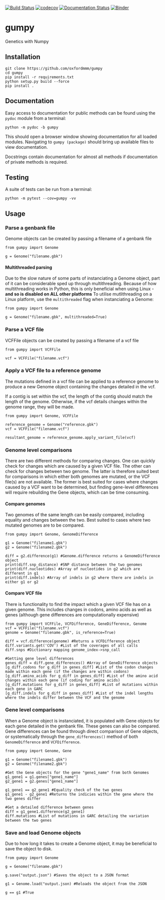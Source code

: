 [![Build Status](https://travis-ci.com/philipwfowler/gumpy.svg?token=mdmaR7M8Ch8xBhLvrfyg&branch=master)](https://travis-ci.com/philipwfowler/gumpy) [![codecov](https://codecov.io/gh/philipwfowler/gumpy/branch/master/graph/badge.svg)](https://codecov.io/gh/philipwfowler/gumpy) [![Documentation Status](https://readthedocs.org/projects/gumpy/badge/?version=latest)](https://gumpy.readthedocs.io/en/latest/?badge=latest) [![Binder](https://mybinder.org/badge_logo.svg)](https://mybinder.org/v2/gh/philipwfowler/gumpy/master)

# gumpy
Genetics with Numpy

## Installation
```
git clone https://github.com/oxfordmmm/gumpy
cd gumpy
pip install -r requirements.txt
python setup.py build --force
pip install .
```
## Documentation
Easy access to documentation for public methods can be found using the `pydoc` module from a terminal:
```
python -m pydoc -b gumpy
```
This should open a browser window showing documentation for all loaded modules. Navigating to `gumpy (package)` should bring up available files to view documentation.

Docstrings contain documentation for almost all methods if documentation of private methods is required.

## Testing
A suite of tests can be run from a terminal:
```
python -m pytest --cov=gumpy -vv
```

## Usage
### Parse a genbank file
Genome objects can be created by passing a filename of a genbank file
```
from gumpy import Genome

g = Genome("filename.gbk")
```

#### Multithreaded parsing
Due to the slow nature of some parts of instanciating a Genome object, part of it can be considerable sped up through multithreading.
Because of how multithreading works in Python, this is only beneficial when using Linux - **and so is disabled on ALL other platforms** 
To utilise mutlithreading on a Linux platform, use the `multithreaded` flag when instanciating a Genome:
```
from gumpy import Genome

g = Genome("filename.gbk", multithreaded=True)
```

### Parse a VCF file
VCFFile objects can be created by passing a filename of a vcf file
```
from gumpy import VCFFile

vcf = VCFFile("filename.vcf")
```

### Apply a VCF file to a reference genome
The mutations defined in a vcf file can be applied to a reference genome to produce a new Genome object containing the changes detailed in the vcf.

If a contig is set within the vcf, the length of the contig should match the length of the genome. Otherwise, if the vcf details changes within the genome range, they will be made.
```
from gumpy import Genome, VCFFile

reference_genome = Genome("reference.gbk")
vcf = VCFFile("filename.vcf")

resultant_genome = reference_genome.apply_variant_file(vcf)
```

### Genome level comparisons
There are two different methods for comparing changes. One can quickly check for changes which are caused by a given VCF file. The other can check for changes between two genome. The latter is therefore suited best for comparisons in which either both genomes are mutated, or the VCF file(s) are not available. The former is best suited for cases where changes caused by a VCF want to be determined, but finding gene-level differences will require rebuilding the Gene objects, which can be time consuming.

#### Compare genomes
Two genomes of the same length can be easily compared, including equality and changes between the two.
Best suited to cases where two mutated genomes are to be compared.
```
from gumpy import Genome, GenomeDifference

g1 = Genome("filename1.gbk")
g2 = Genome("filename2.gbk")

diff = g2.difference(g1) #Genome.difference returns a GenomeDifference object
print(diff.snp_distance) #SNP distance between the two genomes
print(diff.nucleotides) #Array of nucleotides in g2 which are different in g1
print(diff.indels) #Array of indels in g2 where there are indels in either g1 or g2
```
#### Compare VCF file
There is functionality to find the impact which a given VCF file has on a given genome.
This includes changes in codons, amino acids as well as genes (although gene differences are computationally expensive)
```
from gumpy import VCFFile, VCFDifference, GeneDifference, Genome
vcf = VCFFile("filename.vcf")
genome = Genome("filename.gbk", is_reference=True)

diff = vcf.difference(genome) #Returns a VCFDifference object
diff.variants.get('COV') #List of the coverages of all calls
diff.snps #Dictionary mapping genome_index->snp_call

#Getting gene level differences
genes_diff = diff.gene_differences() #Array of GeneDifference objects
[g_diff.codons for g_diff in genes_diff] #List of the codon changes made within each gene (if the changes are within codons)
[g_diff.amino_acids for g_diff in genes_diff] #List of the amino acid changes within each gene (if coding for amino acids)
[g_diff.mutations for g_diff in genes_diff] #List of mutations within each gene in GARC
[g_diff.indels for g_diff in genes_diff] #List of the indel lengths where the indels differ between the VCF and the genome
```

### Gene level comparisons
When a Genome object is instanciated, it is populated with Gene objects for each gene detailed in the genbank file.
These genes can also be compared.
Gene differences can be found through direct comparison of Gene objects, or systematically through the `gene_differences()` method of both `GenomeDifference` and `VCFDifference`.
```
from gumpy import Genome, Gene

g1 = Genome("filename1.gbk")
g2 = Genome("filename2.gbk")

#Get the Gene objects for the gene "gene1_name" from both Genomes
g1_gene1 = g1.genes["gene1_name"]
g2_gene1 = g2.genes["gene1_name"]

g1_gene1 == g2_gene1 #Equality check of the two genes
g1_gene1 - g2_gene1 #Returns the indicies within the gene where the two genes differ

#Get a detailed difference between genes
diff = g1_gene1.difference(g2_gene1)
diff.mutations #List of mutations in GARC detailing the variation between the two genes
```

### Save and load Genome objects
Due to how long it takes to create a Genome object, it may be beneficial to save the object to disk.
```
from gumpy import Genome

g = Genome("filename.gbk")

g.save("output.json") #Saves the object to a JSON format

g1 = Genome.load("output.json) #Reloads the object from the JSON

g == g1 #True
```

